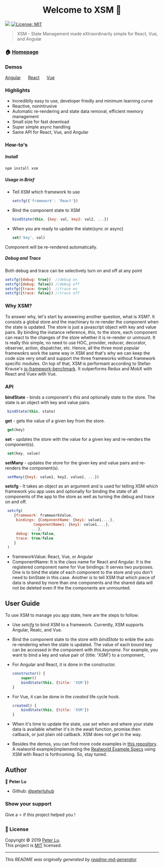 <h1 align="center">Welcome to XSM 👋</h1>
<p>
  <img src="https://img.shields.io/badge/version-1.0.6-blue.svg?cacheSeconds=2592000" />
  <a href="https://github.com/peterluhub/usm/blob/master/LICENSE">
    <img alt="License: MIT" src="https://img.shields.io/badge/License-MIT-yellow.svg" target="_blank" />
  </a>
</p>

> XSM - State Management made eXtraordinarily simple for React, Vue, and Angular

### 🏠 [Homepage](https://github.com/peterluhub/usm)

### Demos
[Angular](https://codesandbox.io/s/angular-xsm-demo-1j9j0)&nbsp;&nbsp;&nbsp;&nbsp;&nbsp; [React](https://codesandbox.io/s/xsm-react-3v3fg)&nbsp;&nbsp;&nbsp;&nbsp;&nbsp; [Vue](https://codesandbox.io/s/vuexsmdemo-2152h)

### Highlights

  - Incrediblly easy to use, developer friedly and minimum learning curve
  - Reactive, nonintrusive
  - Automatic re-rendering and state data removal, efficient memory management
  - Small size for fast download
  - Super simple async handling
  - Same API for React, Vue, and Angular

### How-to's

##### Install
```sh
npm install xsm
```

##### Usage in Brief

- Tell XSM which framework to use

  ```javascript
  setcfg({'framework': 'React'})
  ```

- Bind the component state to XSM

  ```javascript
  bindState(this, {key: val, key2: val2, ...})
  ```

- When you are ready to update the state(sync or async)

  ```javascript
  set('key', val)
  ```

Component will be re-rendered automatically.

##### Debug and Trace

Both debug and trace can be selectively turn on and off at any point

  ```javascript
  setcfg({debug: true})  //debug on
  setcfg({debug: false}) //debug off
  setcfg({trace: true})  //trace on
  setcfg({trace: false}) //trace off
  ```

### Why XSM?

To answer why, let's start by answering another question, what is XSM?.  It consists a global store and the machinary to re-render the component when the state is updated.  The store is just a javascript object with key and value pairs.  By binding the instance reference, *this*, to the store, each component can react to the changes of the store whether it is re-render or unmount.  It is really *this* simple, no need to use HOC, provider, reducer, decorator, observer, action, dispatcher, etc.  Hence, all the three most popular framewokrs work the same way in XSM and that's why we can keep the code size very small and support the three frameworks without framework specific modules.  On top of that, XSM is performant according to Stefan Krause's [js-framework-benchmark](https://github.com/krausest/js-framework-benchmark).  It outperforms Redux and MobX with React and Vuex with Vue.

### API

**bindState** - binds a component's *this* and optionally state to the store.  The state is an object with key and value pairs.
```javascript
 bindState(this, state)
```

**get** - gets the value of a given key from the store.
```javascript
 get(key)
```

**set** - updates the store with the value for a given key and re-renders the component(s).
```javascript
 set(key, value)
```

**setMany** - updates the store for the given key and value pairs and re-renders the component(s).
```javascript
 setMany({key1: value1, key2, value2, ...})
```

**setcfg** - It takes an object as an argument and is used for telling XSM which framework you app uses and optionally for binding the state of all components of the app to the store as well as turning the debug and trace on and off.
```javascript
 setcfg(
    {framework: frameworkValue, 
     bindings: {ComponentName: {key1: value1,...},
             ComponentName1: {key1: value1,...},
            ...},
     debug: true/false,
     trace: true/false
    }
 )
```
- frameworkValue: React, Vue, or Angular
- ComponentName: It is the class name for React and Angular.  It is the registered component name for Vue
  bindings: It serves two purposes.  One is to bind the state of each component to the store and you don't need to binState in this case.  Another is to tell XSM that which piece of data is shared by more than one components and the shared data will not be deleted even if the the components are unmounted.

## User Guide

To use XSM to manage you app state, here are the steps to follow:

- Use *setcfg* to bind XSM to a framework.  Currently, XSM supports Angular, Reatc, and Vue.
- Bind the component state to the store with *bindState* to enble the auto re-rendering when the state is updated.  The value of each bound key can be accessed in the component with *this.keyname*.  For example, you want to bind a key and value pair of {title: 'XSM'} to a component,
- For Angular and React, it is done in the constructor.
  ```javascript
  constructor() {
      super()
      bindState(this, {title: 'XSM'})
  }
  ```
- For Vue, it can be done in the *created* life cycle hook.
  ```javascript
  created() {
      bindState(this, {title: 'XSM'})
  }
  ```

- When it's time to update the state, use *set* when and where your state data is available whether it's in the await function, promise.then callback, or just plain old callback. XSM does not get in the way.

- Besides the demos, you can find more code examples in [this repository](https://github.com/peterluhub/xsm-code-examples).  A realworld example(implementing the [Realworld Example Specs](https://github.com/gothinkster/realworld) using XSM with React is forthcoming.  So, stay tuned.

## Author

👤 **Peter Lu**

* Github: [@peterluhub](https://github.com/peterluhub)

### Show your support

Give a ⭐️ if this project helped you !

### 📝 License

Copyright © 2019 [Peter Lu](https://github.com/peterluhub).<br />
This project is [MIT](https://github.com/peterluhub/usm/blob/master/LICENSE) licensed.

***
_This README was originally generated by [readme-md-generator](https://github.com/kefranabg/readme-md-generator)_
